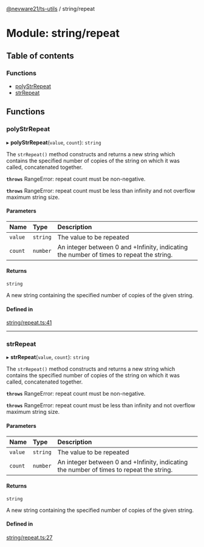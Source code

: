 [@nevware21/ts-utils](../README.md) / string/repeat

# Module: string/repeat

## Table of contents

### Functions

- [polyStrRepeat](string_repeat.md#polystrrepeat)
- [strRepeat](string_repeat.md#strrepeat)

## Functions

### polyStrRepeat

▸ **polyStrRepeat**(`value`, `count`): `string`

The `strRepeat()` method constructs and returns a new string which contains the
specified number of copies of the string on which it was called, concatenated
together.

**`throws`** RangeError: repeat count must be non-negative.

**`throws`** RangeError: repeat count must be less than infinity and not overflow maximum string size.

#### Parameters

| Name | Type | Description |
| :------ | :------ | :------ |
| `value` | `string` | The value to be repeated |
| `count` | `number` | An integer between 0 and +Infinity, indicating the number of times to repeat the string. |

#### Returns

`string`

A new string containing the specified number of copies of the given string.

#### Defined in

[string/repeat.ts:41](https://github.com/nevware21/ts-utils/blob/9e4a475/ts-utils/src/string/repeat.ts#L41)

___

### strRepeat

▸ **strRepeat**(`value`, `count`): `string`

The `strRepeat()` method constructs and returns a new string which contains the
specified number of copies of the string on which it was called, concatenated
together.

**`throws`** RangeError: repeat count must be non-negative.

**`throws`** RangeError: repeat count must be less than infinity and not overflow maximum string size.

#### Parameters

| Name | Type | Description |
| :------ | :------ | :------ |
| `value` | `string` | The value to be repeated |
| `count` | `number` | An integer between 0 and +Infinity, indicating the number of times to repeat the string. |

#### Returns

`string`

A new string containing the specified number of copies of the given string.

#### Defined in

[string/repeat.ts:27](https://github.com/nevware21/ts-utils/blob/9e4a475/ts-utils/src/string/repeat.ts#L27)
